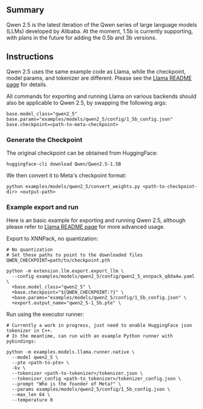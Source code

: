 ## Summary
Qwen 2.5 is the latest iteration of the Qwen series of large language models (LLMs) developed by Alibaba. At the moment, 1.5b is currently supporting, with plans in the future for adding the 0.5b and 3b versions.

## Instructions

Qwen 2.5 uses the same example code as Llama, while the checkpoint, model params, and tokenizer are different. Please see the [Llama README page](../llama/README.md) for details.

All commands for exporting and running Llama on various backends should also be applicable to Qwen 2.5, by swapping the following args:
```
base.model_class="qwen2_5"
base.params="examples/models/qwen2_5/config/1_5b_config.json"
base.checkpoint=<path-to-meta-checkpoint>
```

### Generate the Checkpoint
The original checkpoint can be obtained from HuggingFace:
```
huggingface-cli download Qwen/Qwen2.5-1.5B
```

We then convert it to Meta's checkpoint format:
```
python examples/models/qwen2_5/convert_weights.py <path-to-checkpoint-dir> <output-path>
```

### Example export and run
Here is an basic example for exporting and running Qwen 2.5, although please refer to [Llama README page](../llama/README.md) for more advanced usage.

Export to XNNPack, no quantization:
```
# No quantization
# Set these paths to point to the downloaded files
QWEN_CHECKPOINT=path/to/checkpoint.pth

python -m extension.llm.export.export_llm \
  --config examples/models/qwen2_5/config/qwen2_5_xnnpack_q8da4w.yaml \
  +base.model_class="qwen2_5" \
  +base.checkpoint="${QWEN_CHECKPOINT:?}" \
  +base.params="examples/models/qwen2_5/config/1_5b_config.json" \
  +export.output_name="qwen2_5-1_5b.pte" \
```

Run using the executor runner:
```
# Currently a work in progress, just need to enable HuggingFace json tokenizer in C++.
# In the meantime, can run with an example Python runner with pybindings:

python -m examples.models.llama.runner.native \
  --model qwen2_5 \
  --pte <path-to-pte> \
  -kv \
  --tokenizer <path-to-tokenizer>/tokenizer.json \
  --tokenizer_config <path-to_tokenizer>/tokenizer_config.json \
  --prompt "Who is the founder of Meta?" \
  --params examples/models/qwen2_5/config/1_5b_config.json \
  --max_len 64 \
  --temperature 0
```

